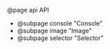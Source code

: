 @page api API

- @subpage console "Console"
- @subpage image "Image"
- @subpage selector "Selector"
